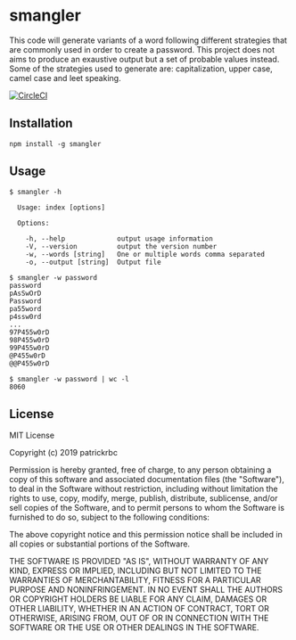 # smangler
This code will generate variants of a word following different strategies that are commonly used in order to create a password. This project does not aims to produce an exaustive output but a set of probable values instead. Some of the strategies used to generate are: capitalization, upper case, camel case and leet speaking.

[![CircleCI](https://circleci.com/gh/patrickrbc/smangler.svg?style=svg)](https://circleci.com/gh/patrickrbc/smangler)

## Installation
```
npm install -g smangler
```


## Usage

```
$ smangler -h

  Usage: index [options]

  Options:

    -h, --help             output usage information
    -V, --version          output the version number
    -w, --words [string]   One or multiple words comma separated
    -o, --output [string]  Output file

$ smangler -w password
password
pAsSwOrD
Password
pa55word
p4ssw0rd
...
97P455w0rD
98P455w0rD
99P455w0rD
@P455w0rD
@@P455w0rD

$ smangler -w password | wc -l
8060

```

## License
MIT License

Copyright (c) 2019 patrickrbc

Permission is hereby granted, free of charge, to any person obtaining a copy
of this software and associated documentation files (the "Software"), to deal
in the Software without restriction, including without limitation the rights
to use, copy, modify, merge, publish, distribute, sublicense, and/or sell
copies of the Software, and to permit persons to whom the Software is
furnished to do so, subject to the following conditions:

The above copyright notice and this permission notice shall be included in all
copies or substantial portions of the Software.

THE SOFTWARE IS PROVIDED "AS IS", WITHOUT WARRANTY OF ANY KIND, EXPRESS OR
IMPLIED, INCLUDING BUT NOT LIMITED TO THE WARRANTIES OF MERCHANTABILITY,
FITNESS FOR A PARTICULAR PURPOSE AND NONINFRINGEMENT. IN NO EVENT SHALL THE
AUTHORS OR COPYRIGHT HOLDERS BE LIABLE FOR ANY CLAIM, DAMAGES OR OTHER
LIABILITY, WHETHER IN AN ACTION OF CONTRACT, TORT OR OTHERWISE, ARISING FROM,
OUT OF OR IN CONNECTION WITH THE SOFTWARE OR THE USE OR OTHER DEALINGS IN THE
SOFTWARE.
